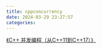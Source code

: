 ```yaml
---
title: cppconcurrency
date: 2024-03-29 23:27:57
categories:
---
```


<!-- more -->

[《C++ 并发编程（从C++11到C++17）》](https://paul.pub/cpp-concurrency/)
